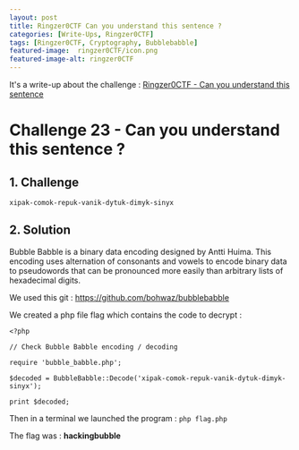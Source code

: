 ```yaml
---
layout: post
title: Ringzer0CTF Can you understand this sentence ?
categories: [Write-Ups, Ringzer0CTF]
tags: [Ringzer0CTF, Cryptography, Bubblebabble]
featured-image:  ringzer0CTF/icon.png
featured-image-alt: ringzer0CTF
---
```


It's a write-up about the challenge : [Ringzer0CTF - Can you understand this sentence](https://ringzer0ctf.com/challenges/23)

# Challenge 23 - Can you understand this sentence ?

## 1. Challenge

```xipak-comok-repuk-vanik-dytuk-dimyk-sinyx```

## 2. Solution

Bubble Babble is a binary data encoding designed by Antti Huima. This encoding uses alternation of consonants and vowels to encode binary data to pseudowords that can be pronounced more easily than arbitrary lists of hexadecimal digits. 

We used this git : https://github.com/bohwaz/bubblebabble

We created a php file flag which contains the code to decrypt :

```
<?php

// Check Bubble Babble encoding / decoding

require 'bubble_babble.php';

$decoded = BubbleBabble::Decode('xipak-comok-repuk-vanik-dytuk-dimyk-sinyx');

print $decoded;
```

Then in a terminal we launched the program : `php flag.php`

The flag was : **hackingbubble**